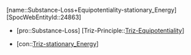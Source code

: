 ﻿---
type: TrizContradiction
aliases:
- Substance-Loss+Equipotentiality-stationary_Energy
license: CC BY-SA 4.0
copyright: https://github.com/SpocWeb
IsDeleted: false
IsReadOnly: false
Confidential: public
tags: 
- Triz/Contradiction
---
[name::Substance-Loss+Equipotentiality-stationary_Energy]
[SpocWebEntityId::24863]
+ [pro::Substance-Loss]
[Triz-Principle::[Triz-Equipotentiality](tech/Triz/Principle/Triz-Equipotentiality.md)]
- [con::[Triz-stationary_Energy](tech/Triz/Parameter/Triz-stationary_Energy.md)]

